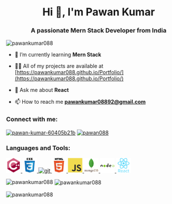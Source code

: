 <h1 align="center">Hi 👋, I'm Pawan Kumar</h1>
<h3 align="center">A passionate Mern Stack Developer from India</h3>

<p align="left"> <img src="https://komarev.com/ghpvc/?username=pawankumar088&label=Profile%20views&color=0e75b6&style=flat" alt="pawankumar088" /> </p>

- 🌱 I’m currently learning **Mern Stack**

- 👨‍💻 All of my projects are available at [https://pawankumar088.github.io/Portfolio/](https://pawankumar088.github.io/Portfolio/)

- 💬 Ask me about **React**

- 📫 How to reach me **pawankumar08892@gmail.com**

<h3 align="left">Connect with me:</h3>
<p align="left">
<a href="https://linkedin.com/in/pawan-kumar-60405b21b" target="blank"><img align="center" src="https://raw.githubusercontent.com/rahuldkjain/github-profile-readme-generator/master/src/images/icons/Social/linked-in-alt.svg" alt="pawan-kumar-60405b21b" height="30" width="40" /></a>
<a href="https://www.codechef.com/users/pawan088" target="blank"><img align="center" src="https://cdn.jsdelivr.net/npm/simple-icons@3.1.0/icons/codechef.svg" alt="pawan088" height="30" width="40" /></a>
</p>

<h3 align="left">Languages and Tools:</h3>
<p align="left"> <a href="https://www.w3schools.com/cpp/" target="_blank" rel="noreferrer"> <img src="https://raw.githubusercontent.com/devicons/devicon/master/icons/cplusplus/cplusplus-original.svg" alt="cplusplus" width="40" height="40"/> </a> <a href="https://www.w3schools.com/css/" target="_blank" rel="noreferrer"> <img src="https://raw.githubusercontent.com/devicons/devicon/master/icons/css3/css3-original-wordmark.svg" alt="css3" width="40" height="40"/> </a> <a href="https://git-scm.com/" target="_blank" rel="noreferrer"> <img src="https://www.vectorlogo.zone/logos/git-scm/git-scm-icon.svg" alt="git" width="40" height="40"/> </a> <a href="https://www.w3.org/html/" target="_blank" rel="noreferrer"> <img src="https://raw.githubusercontent.com/devicons/devicon/master/icons/html5/html5-original-wordmark.svg" alt="html5" width="40" height="40"/> </a> <a href="https://developer.mozilla.org/en-US/docs/Web/JavaScript" target="_blank" rel="noreferrer"> <img src="https://raw.githubusercontent.com/devicons/devicon/master/icons/javascript/javascript-original.svg" alt="javascript" width="40" height="40"/> </a> <a href="https://www.mongodb.com/" target="_blank" rel="noreferrer"> <img src="https://raw.githubusercontent.com/devicons/devicon/master/icons/mongodb/mongodb-original-wordmark.svg" alt="mongodb" width="40" height="40"/> </a> <a href="https://nodejs.org" target="_blank" rel="noreferrer"> <img src="https://raw.githubusercontent.com/devicons/devicon/master/icons/nodejs/nodejs-original-wordmark.svg" alt="nodejs" width="40" height="40"/> </a> <a href="https://reactjs.org/" target="_blank" rel="noreferrer"> <img src="https://raw.githubusercontent.com/devicons/devicon/master/icons/react/react-original-wordmark.svg" alt="react" width="40" height="40"/> </a> </p>

<p><img align="left" src="https://github-readme-stats.vercel.app/api/top-langs?username=pawankumar088&show_icons=true&locale=en&layout=compact" alt="pawankumar088" /></p>

<p>&nbsp;<img align="center" src="https://github-readme-stats.vercel.app/api?username=pawankumar088&show_icons=true&locale=en" alt="pawankumar088" /></p>

<p><img align="center" src="https://github-readme-streak-stats.herokuapp.com/?user=pawankumar088&" alt="pawankumar088" /></p>
